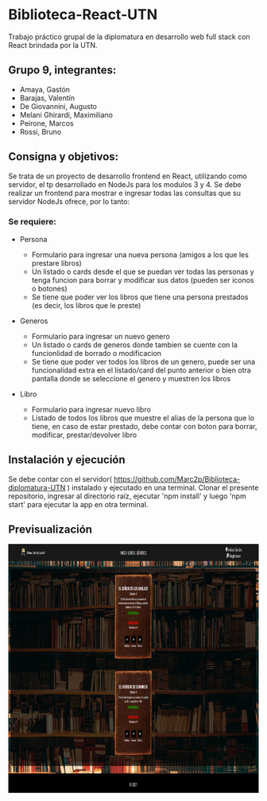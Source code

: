 # Biblioteca-React-UTN

Trabajo práctico grupal de la diplomatura en desarrollo web full stack con React brindada por la UTN.

## Grupo 9, integrantes:

- Amaya, Gastón
- Barajas, Valentín
- De Giovannini, Augusto
- Melani Ghirardi, Maximiliano
- Peirone, Marcos
- Rossi, Bruno

## Consigna y objetivos:

Se trata de un proyecto de desarrollo frontend en React, utilizando como servidor, el tp desarrollado en NodeJs para los modulos 3 y 4. Se debe realizar un frontend para mostrar e ingresar todas las consultas que su servidor NodeJs ofrece, por lo tanto:

### Se requiere:

- Persona
  - Formulario para ingresar una nueva persona (amigos a los que les prestare libros)
  - Un listado o cards desde el que se puedan ver todas las personas y tenga funcion para borrar y modificar sus datos (pueden ser iconos o botones)
  - Se tiene que poder ver los libros que tiene una persona prestados (es decir, los libros que le preste)

- Generos
  - Formulario para ingresar un nuevo genero
  - Un listado o cards de generos donde tambien se cuente con la funcionlidad de borrado o modificacion
  - Se tiene que poder ver todos los libros de un genero, puede ser una funcionalidad extra en el listado/card del punto anterior o bien otra pantalla donde se seleccione el genero y muestren los libros

- Libro
  - Formulario para ingresar nuevo libro
  - Listado de todos los libros que muestre el alias de la persona que lo tiene, en caso de estar prestado, debe contar con boton para borrar, modificar, prestar/devolver libro
  

## Instalación y ejecución

Se debe contar con el servidor( https://github.com/Marc2p/Biblioteca-diplomatura-UTN ) instalado y ejecutado en una terminal.
Clonar el presente repositorio, ingresar al directorio raíz, ejecutar 'npm install' y luego 'npm start' para ejecutar la app en otra terminal.

## Previsualización

<img src="public/assets/img/preview.jpg" width="900" height="500">